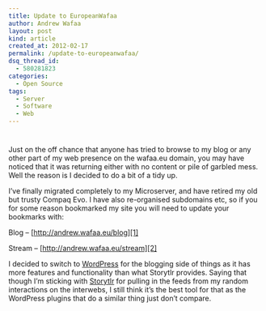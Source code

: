 ```yaml
---
title: Update to EuropeanWafaa
author: Andrew Wafaa
layout: post
kind: article
created_at: 2012-02-17
permalink: /update-to-europeanwafaa/
dsq_thread_id:
  - 580281823
categories:
  - Open Source
tags:
  - Server
  - Software
  - Web
---
```

# 

Just on the off chance that anyone has tried to browse to my blog or any other part of my web presence on the wafaa.eu domain, you may have noticed that it was returning either with no content or pile of garbled mess. Well the reason is I decided to do a bit of a tidy up.

I’ve finally migrated completely to my Microserver, and have retired my old but trusty Compaq Evo. I have also re-organised subdomains etc, so if you for some reason bookmarked my site you will need to update your bookmarks with:

Blog – [http://andrew.wafaa.eu/blog][1]

 [1]: http://andrew.wafaa.eu/blog "New blog location for European Wafaa"

Stream – [http://andrew.wafaa.eu/stream][2]

 [2]: http://andrew.wafaa.eu/blog "New lifestream location for European Wafaa"

I decided to switch to [WordPress][3] for the blogging side of things as it has more features and functionality than what Storytlr provides. Saying that though I’m sticking with [Storytlr][4] for pulling in the feeds from my random interactions on the interwebs, I still think it’s the best tool for that as the WordPress plugins that do a similar thing just don’t compare.

 [3]: http://wordpress.org "One of the most widely used blogging tools"
 [4]: http://storytlr.org "A way of collating your interactions on the internet"
